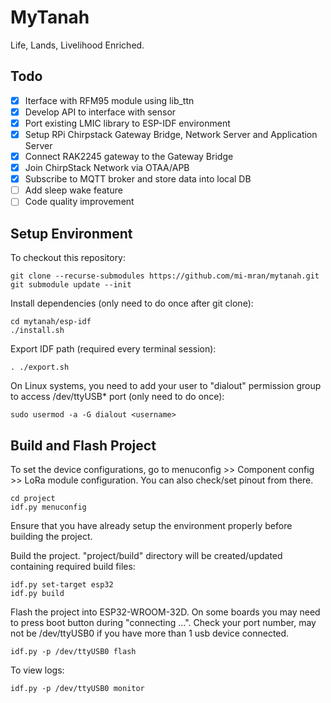 # MyTanah

Life, Lands, Livelihood Enriched.

## Todo

- [x] Iterface with RFM95 module using lib_ttn
- [x] Develop API to interface with sensor
- [x] Port existing LMIC library to ESP-IDF environment
- [x] Setup RPi Chirpstack Gateway Bridge, Network Server and Application Server
- [x] Connect RAK2245 gateway to the Gateway Bridge
- [x] Join ChirpStack Network via OTAA/APB
- [x] Subscribe to MQTT broker and store data into local DB
- [ ] Add sleep wake feature
- [ ] Code quality improvement

## Setup Environment

To checkout this repository:

	git clone --recurse-submodules https://github.com/mi-mran/mytanah.git
	git submodule update --init
	
Install dependencies (only need to do once after git clone):

	cd mytanah/esp-idf
	./install.sh
	
Export IDF path (required every terminal session):

	. ./export.sh
	
On Linux systems, you need to add your user to "dialout" permission group to access /dev/ttyUSB* port (only need to do once):

	sudo usermod -a -G dialout <username>
	
## Build and Flash Project

To set the device configurations, go to menuconfig >> Component config >> LoRa module configuration.
You can also check/set pinout from there.
	
	cd project
	idf.py menuconfig

Ensure that you have already setup the environment properly before building the project.

Build the project. "project/build" directory will be created/updated containing required build files:

	idf.py set-target esp32
	idf.py build
	
Flash the project into ESP32-WROOM-32D. On some boards you may need to press boot button during "connecting ...". Check your port number, may not be /dev/ttyUSB0 if you have more than 1 usb device connected.

	idf.py -p /dev/ttyUSB0 flash
	
To view logs:

	idf.py -p /dev/ttyUSB0 monitor
